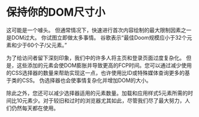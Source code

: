 # 保持你的DOM尺寸小
这可能是一个噱头。
但通常情况下，快速进行首次内容绘制的最大限制因素之一是DOM过大。
你试图立即做太多事情。
谷歌表示“最佳Doom规模应小于32个元素和少于60个子/父元素。”

为了给访问者留下深刻印象，我们中的许多人将主页和登录页面过度复杂化。
但是，这些添加的元素会使DOM膨胀并导致更高的FCP时间。您可以通过减少使用的CSS选择器的数量来帮助实现这一点，也许使用比ID或特殊媒体查询更多的基于类的CSS。
伪选择器也会使事情复杂化并增加DOM的大小。

除此之外，您还可以减少选择器适用的元素数量。加载和应用样式5元素所需的时间比10元素少。对于较旧和过时的浏览器尤其如此，尽管我们尽了最大努力，人们仍然每天都在使用。